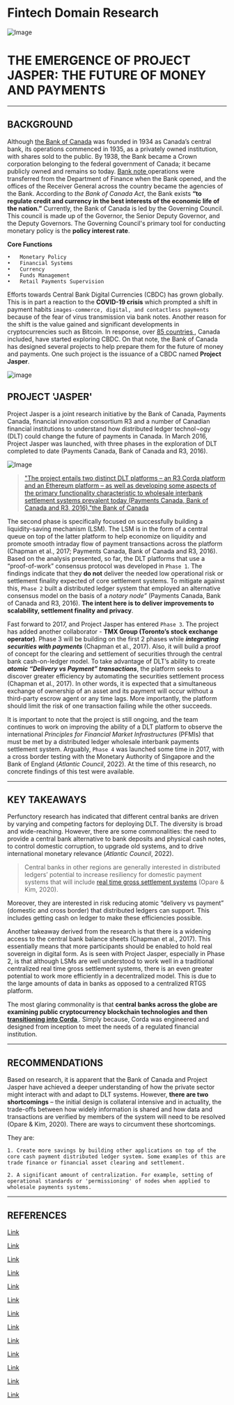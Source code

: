 # Fintech Domain Research
![Image](https://www.centralbanking.com/sites/default/files/styles/landscape_750_463/public/article_copied_files/neural-network.jpg?itok=Q3rrAkHM)

# THE EMERGENCE OF PROJECT JASPER: THE FUTURE OF MONEY AND PAYMENTS 
----------------------------------------------------------------------------

## BACKGROUND 

Although <a href="https://www.bankofcanada.ca/about/history/"> the Bank of Canada</a> was founded in 1934 as Canada’s central bank, its operations commenced in 1935, as a privately owned institution, with shares sold to the public. By 1938, the Bank became a Crown corporation belonging to the federal government of Canada; it became publicly owned and remains so today.  <a href="https://www.bankofcanada.ca/about/history/"> Bank note </a> operations were transferred from the Department of Finance when the Bank opened, and the offices of the Receiver General across the country became the agencies of the Bank. According to *the Bank of Canada Act*, the Bank exists **“to regulate credit and currency in the best interests of the economic life of the nation.”** Currently, the Bank of Canada is led by the Governing Council. This council is made up of the Governor, the Senior Deputy Governor, and the Deputy Governors. The Governing Council's primary tool for conducting monetary policy is the **policy interest rate**.

**Core Functions**

    •	Monetary Policy
    •	Financial Systems
    •	Currency
    •	Funds Management
    •	Retail Payments Supervision

Efforts towards Central Bank Digital Currencies (CBDC) has grown globally. This is in part a reaction to the **COVID-19 crisis** which prompted a shift in payment habits `images-commerce, digital, and contactless payments` because of the fear of virus transmission via bank notes. Another reason for the shift is the value gained and significant developments in cryptocurrencies such as Bitcoin. In response, over <a href="https://www.atlanticcouncil.org/blogs/new-atlanticist/central-banks-are-embracing-digital-currencies-will-the-us-lead-or-follow/"> 85 countries </a>, Canada included, have started exploring CBDC. On that note, the Bank of Canada has designed several projects to help prepare them for the future of money and payments. One such project is the issuance of a CBDC named **Project Jasper**. 


![image](https://encrypted-tbn0.gstatic.com/images?q=tbn:ANd9GcRUozGk1SqI0Lw1BJuBOeyTe6hmgDwbI1f48A&usqp=CAU) 


## PROJECT 'JASPER' 


Project Jasper is a joint research initiative by the Bank of Canada, Payments Canada, financial innovation consortium R3 and a number of Canadian financial institutions to understand how distributed ledger technol¬ogy (DLT) could change the future of payments in Canada. In March 2016, Project Jasper was launched, with three phases in the exploration of DLT completed to date (Payments Canada, Bank of Canada and R3, 2016). 

![Image](https://encrypted-tbn0.gstatic.com/images?q=tbn:ANd9GcQVDY3ra7EheADS4tdGZxQTMVG66-Zpl5ZpOA&usqp=CAU)

><a href="https://www.bankofcanada.ca/wp-content/uploads/2017/05/fsr-june-2017-chapman.pdf"> "The project entails two distinct DLT platforms – an R3 Corda platform and an Ethereum platform – as well as developing some aspects of the primary functionality characteristic to wholesale interbank settlement systems prevalent today (Payments Canada, Bank of Canada and R3, 2016)."the Bank of Canada</a> 

The second phase is specifically focused on successfully building a liquidity-saving mechanism (LSM).  The LSM is in the form of a central queue on top of the latter platform to help economize on liquidity and promote smooth intraday flow of payment transactions across the platform (Chapman et al., 2017; Payments Canada, Bank of Canada and R3, 2016). Based on the analysis presented, so far, the DLT platforms that use a “proof-of-work” consensus protocol was developed in `Phase 1`. The findings indicate that they **do not** deliver the needed low operational risk or settlement finality expected of core settlement systems. To mitigate against this, `Phase 2` built a distributed ledger system that employed an alternative consensus model on the basis of a *notary node”* (Payments Canada, Bank of Canada and R3, 2016). **The intent here is to deliver improvements to scalability, settlement finality and privacy**. 

Fast forward to 2017, and Project Jasper has entered `Phase 3`. The project has added another collaborator - **TMX Group (Toronto’s stock exchange operator)**. Phase 3 will be building on the first 2 phases while ***integrating securities with payments*** (Chapman et al., 2017). Also, it will build a proof of concept for the clearing and settlement of securities through the central bank cash-on-ledger model. To take advantage of DLT’s ability to create ***atomic “Delivery vs Payment” transactions***, the platform seeks to discover greater efficiency by automating the securities settlement process (Chapman et al., 2017). In other words, it is expected that a simultaneous exchange of ownership of an asset and its payment will occur without a third-party escrow agent or any time lags. More importantly, the platform should limit the risk of one transaction failing while the other succeeds.

It is important to note that the project is still ongoing, and the team continues to work on improving the ability of a DLT platform to observe the international *Principles for Financial Market Infrastructures* (PFMIs) that must be met by a distributed ledger wholesale interbank payments settlement system. Arguably, `Phase 4` was launched some time in 2017, with a cross border testing with the Monetary Authority of Singapore and the Bank of England (*Atlantic Council*, 2022). At the time of this research, no concrete findings of this test were available.

---
## KEY TAKEAWAYS 

Perfunctory research has indicated that different central banks are driven by varying and competing factors for deploying DLT. The diversity is broad and wide-reaching. However, there are some commonalities: the need to provide a central bank alternative to bank deposits and physical cash notes, to control domestic corruption, to upgrade old systems, and to drive international monetary relevance (*Atlantic Council*, 2022). 

>Central banks in other regions are generally interested in distributed ledgers’ potential to increase resiliency for domestic payment systems that will include <a href="https://www.coindesk.com/markets/2017/02/10/project-jasper-lessons-from-bank-of-canadas-first-blockchain-project/"> real time gross settlement systems</a> (Opare & Kim, 2020). 

Moreover, they are interested in risk reducing atomic “delivery vs payment” (domestic and cross border) that distributed ledgers can support. This includes getting cash on ledger to make these efficiencies possible.

Another takeaway derived from the research is that there is a widening access to the central bank balance sheets (Chapman et al., 2017). This essentially means that more participants should be enabled to hold real sovereign in digital form. As is seen with Project Jasper, especially in Phase 2, is that although LSMs are well understood to work well in a traditional centralized real time gross settlement systems, there is an even greater potential to work more efficiently in a decentralized model. This is due to the large amounts of data in banks as opposed to a centralized RTGS platform.

The most glaring commonality is that **central banks across the globe are examining public cryptocurrency blockchain technologies and then <a href="https://www.coindesk.com/markets/2017/02/10/project-jasper-lessons-from-bank-of-canadas-first-blockchain-project/"> transitioning into Corda </a>**. Simply because, Corda was engineered and designed from inception to meet the needs of a regulated financial institution.

---
## RECOMMENDATIONS 
Based on research, it is apparent that the Bank of Canada and Project Jasper have achieved a deeper understanding of how the private sector might interact with and adapt to DLT systems. However, **there are two shortcomings** – the initial design is collateral intensive and in actuality, the trade-offs between how widely information is shared and how data and transactions are verified by members of the system will need to be resolved (Opare & Kim, 2020). There are ways to circumvent these shortcomings. 

They are:

    1. Create more savings by building other applications on top of the core cash payment distributed ledger system. Some examples of this are trade finance or financial asset clearing and settlement. 

    2. A significant amount of centralization. For example, setting of operational standards or 'permissioning' of nodes when applied to wholesale payments systems.

---
## REFERENCES 

[Link](https://www.ctvnews.ca/health/coronavirus/coronavirus-can-remain-infectious-on-bank-notes-other-surfaces-for-weeks-study-1.5141970)

[Link](http://www.bis.org/cpmi/publ/d101a.pdf.)

[Link](https://crypto.news/bank-of-canada-announces-new-findings-on-blockchain-undertaking-project-jasper/)

[Link](https://www.atlanticcouncil.org/cbdctracker/)

[Link](https://www.bankofcanada.ca/research/digital-currencies-and-fintech/projects/)

[Link](https://www.bankofcanada.ca/wp-content/uploads/2017/05/fsr-june-2017-chapman.pdf)

[Link](https://www.bis.org/cpmi/publ/d101a.pdf)

[Link](https://www.centralbanking.com/central-banks/currency/digital-currencies/3518451/canadas-project-jasper-finds-dlt-is-viable-for-securities-settlement)

[Link](https://www.coindesk.com/markets/2017/02/10/project-jasper-lessons-from-bank-of-canadas-first-blockchain-project/)

[Link](https://www.ecb.europa.eu/pub/pdf/scpops/ecb.op259~33b180d450.en.pdf?5600eb360c1a45382efac52d904660d0)

[Link](https://www.economist.com/the-economist-explains/2021/02/16/what-is-the-fuss-over-central-bank-digital-currencies?utm_medium=cpc.adword.pd&utm_source=google&ppccampaignID=18798097116&ppcadID=&utm_campaign=a.22brand_pmax&utm_content=conversion.direct-response.anonymous&gclid=CjwKCAiApvebBhAvEiwAe7mHSJK95ItwF9X33UdLbS1IHvVDY3JtppkkW3G3JH67NY4zQ5SF7FQhThoCg2MQAvD_BwE&gclsrc=aw.ds)

[Link](https://www.r3.com/blog/blockchains-and-central-banks-what-have-we-learnt/)

[Link](https://www.researchgate.net/publication/342139870_A_Compendium_of_Practices_for_Central_Bank_Digital_Currencies_for_Multinational_Financial_Infrastructures)




